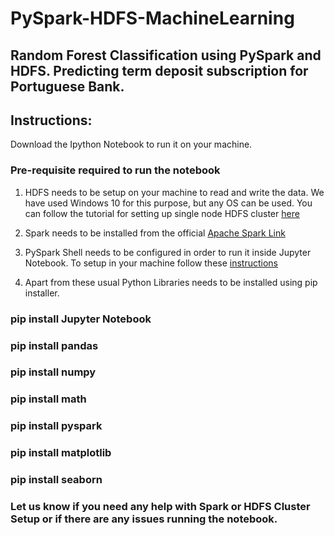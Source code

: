 # PySpark-HDFS-MachineLearning

## Random Forest Classification using PySpark and HDFS. Predicting term deposit subscription for Portuguese Bank.

## Instructions:

Download the Ipython Notebook to run it on your machine.

### Pre-requisite required to run the notebook

1. HDFS needs to be setup on your machine to read and write the data. We have used Windows 10 for this purpose, but any OS can be used. You can follow the tutorial for setting up single node HDFS cluster [here](https://www.joe0.com/2017/02/02/how-to-install-a-hadoop-single-node-cluster-on-windows-10/)

2. Spark needs to be installed from the official [Apache Spark Link](https://spark.apache.org/downloads.html)

3. PySpark Shell needs to be configured in order to run it inside Jupyter Notebook. To setup in your machine follow these [instructions](https://blog.sicara.com/get-started-pyspark-jupyter-guide-tutorial-ae2fe84f594f)

4. Apart from these usual Python Libraries needs to be installed using pip installer.

### pip install Jupyter Notebook
### pip install pandas
### pip install numpy
### pip install math
### pip install pyspark
### pip install matplotlib
### pip install seaborn


### Let us know if you need any help with Spark or HDFS Cluster Setup or if there are any issues running the notebook. 

